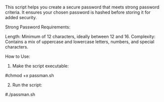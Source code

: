 This script helps you create a secure password that meets strong password criteria. It ensures your chosen password is hashed before storing it for added security.

Strong Password Requirements:

Length: Minimum of 12 characters, ideally between 12 and 16.
Complexity: Contains a mix of uppercase and lowercase letters, numbers, and special characters.

How to Use:

1. Make the script executable:

#chmod +x passman.sh

2. Run the script:

#./passman.sh